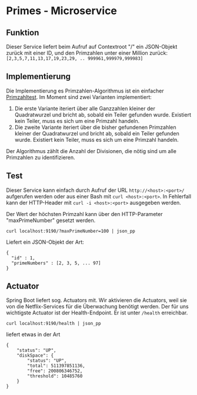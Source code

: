 # Primes - Microservice

## Funktion

Dieser Service liefert beim Aufruf auf Contextroot "/" ein JSON-Objekt zurück 
mit einer ID, und den Primzahlen unter einer Million zurück: 
`[2,3,5,7,11,13,17,19,23,29, .. 999961,999979,999983]`

## Implementierung

Die Implementierung es Primzahlen-Algorithmus ist ein einfacher 
[Primzahltest](https://de.wikipedia.org/wiki/Primzahltest). Im Moment sind 
zwei Varianten implementiert:

1. Die erste Variante iteriert über alle Ganzzahlen kleiner der Quadratwurzel
   und bricht ab, sobald ein Teiler gefunden wurde. Existiert kein Teiler, muss
   es sich um eine Primzahl handeln.
2. Die zweite Variante iteriert über die bisher gefundenen Primzahlen kleiner
   der Quadratwurzel und bricht ab, sobald ein Teiler gefunden wurde. Existiert 
   kein Teiler, muss es sich um eine Primzahl handeln.

Der Algorithmus zählt die Anzahl der Divisionen, die nötig sind um alle 
Primzahlen zu identifizieren.

## Test

Dieser Service kann einfach durch Aufruf der URL `http://<host>:<port>/`
aufgerufen werden oder aus einer Bash mit `curl <host>:<port>`. In Fehlerfall 
kann der HTTP-Header mit `curl -i <host>:<port>` ausgegeben werden.

Der Wert der höchsten Primzahl kann über den HTTP-Parameter "maxPrimeNumber" 
gesetzt werden.

````
curl localhost:9190/?maxPrimeNumber=100 | json_pp
````

Liefert ein JSON-Objekt der Art:

````
{
  "id" : 1,
  "primeNumbers" : [2, 3, 5, ... 97]
}
````

## Actuator

Spring Boot liefert sog. Actuators mit. Wir aktivieren die Actuators, weil sie
von die Netflix-Services für die Überwachung benötigt werden. Der für uns 
wichtigste Actuator ist der Health-Endpoint. Er ist unter `/health` erreichbar.

````
curl localhost:9190/health | json_pp
````

liefert etwas in der Art

````
{
    "status": "UP",
    "diskSpace": {
        "status": "UP",
        "total": 511397851136,
        "free": 200806346752,
        "threshold": 10485760
    }
}
````
